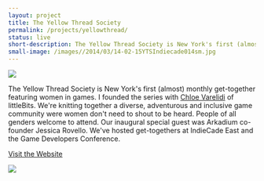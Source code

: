 ```yaml
---
layout: project
title: The Yellow Thread Society
permalink: /projects/yellowthread/
status: live
short-description: The Yellow Thread Society is New York's first (almost) monthly get-together featuring women in games.
small-image: /images//2014/03/14-02-15YTSIndiecade014sm.jpg
---
```


<img src="{{ site.baseurl }}/images//2014/03/YTSlogoNarrow.png" />


The Yellow Thread Society is New York's first (almost) monthly get-together featuring women in games. I founded the series with <a href="http://varelidi.com/" target="_blank">Chloe Varelidi</a> of littleBits. We're knitting together a diverse, adventurous and inclusive game community were women don't need to shout to be heard. People of all genders welcome to attend. Our inaugural special guest was Arkadium co-founder Jessica Rovello. We've hosted get-togethers at IndieCade East and the Game Developers Conference.


<a href="http://yellowthreadsociety.org/" target="_blank" class="button small info">Visit the Website</a> 

<img src="{{ site.baseurl }}/images//2014/03/14-02-15YTSIndiecade014sm.jpg" />
